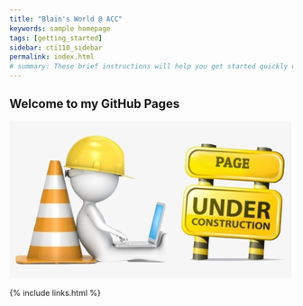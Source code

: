 ```yaml
---
title: "Blain's World @ ACC"
keywords: sample homepage
tags: [getting_started]
sidebar: cti110_sidebar
permalink: index.html
# summary: These brief instructions will help you get started quickly with the theme. The other topics in this help provide additional information and detail about working with other aspects of this theme and Jekyll.
---
```


## Welcome to my GitHub Pages

![Under Construction](images/new-content-coming-soon-web-page-is-under.png)

{% include links.html %}
